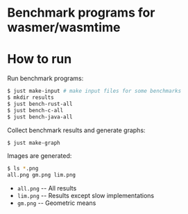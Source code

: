# Benchmark programs for wasmer/wasmtime

# How to run

Run benchmark programs:

```sh
$ just make-input # make input files for some benchmarks
$ mkdir results
$ just bench-rust-all
$ just bench-c-all
$ just bench-java-all
```

Collect benchmark results and generate graphs:

```sh
$ just make-graph
```

Images are generated:

```sh
$ ls *.png
all.png gm.png lim.png
```

* `all.png` -- All results
* `lim.png` -- Results except slow implementations
* `gm.png` -- Geometric means
